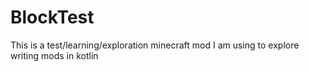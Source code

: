 # BlockTest
This is a test/learning/exploration minecraft mod I am using to explore writing mods in kotlin